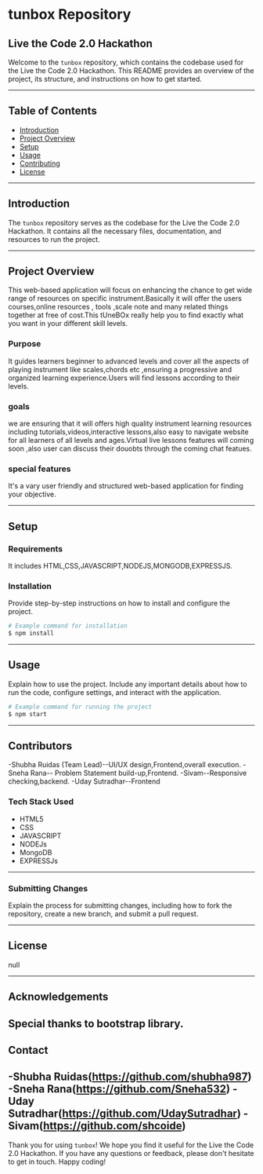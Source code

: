 # tunbox Repository

## Live the Code 2.0 Hackathon

Welcome to the `tunbox` repository, which contains the codebase used for the Live the Code 2.0 Hackathon. This README provides an overview of the project, its structure, and instructions on how to get started.

---

## Table of Contents

- [Introduction](#introduction)
- [Project Overview](#project-overview)
- [Setup](#setup)
- [Usage](#usage)
- [Contributing](#contributing)
- [License](#license)

---

## Introduction

The `tunbox` repository serves as the codebase for the Live the Code 2.0 Hackathon. It contains all the necessary files, documentation, and resources to run the project.

---

## Project Overview

This web-based application will focus on enhancing the chance to get wide range of  resources on specific instrument.Basically it will offer the users courses,online resources , tools ,scale note and many  related things together at free of cost.This tUneBOx really help you to find exactly what you want in your different skill levels.

### Purpose

It guides learners beginner to advanced levels and cover all the aspects of playing instrument like scales,chords etc ,ensuring a progressive and organized learning experience.Users will find lessons according to their levels.

### goals

we are ensuring that it will offers high quality instrument learning resources including tutorials,videos,interactive lessons,also easy to navigate website for  all learners of all levels and ages.Virtual live lessons features will coming soon ,also user can discuss their douobts through the coming chat featues.

### special features

It's a vary user friendly  and structured web-based application for finding your objective.

---

## Setup

### Requirements

It includes HTML,CSS,JAVASCRIPT,NODEJS,MONGODB,EXPRESSJS.

### Installation

Provide step-by-step instructions on how to install and configure the project.

```bash
# Example command for installation
$ npm install
```

---

## Usage

Explain how to use the project. Include any important details about how to run the code, configure settings, and interact with the application.

```bash
# Example command for running the project
$ npm start
```

---

## Contributors

-Shubha Ruidas (Team Lead)--UI/UX design,Frontend,overall execution.
-Sneha Rana-- Problem Statement build-up,Frontend.
-Sivam--Responsive checking,backend.
-Uday Sutradhar--Frontend

### Tech Stack Used
- HTML5
- CSS
- JAVASCRIPT
- NODEJs
- MongoDB
- EXPRESSJs

---
### Submitting Changes

Explain the process for submitting changes, including how to fork the repository, create a new branch, and submit a pull request.

---

## License
null

---

## Acknowledgements
Special thanks to bootstrap library.
---

## Contact

-Shubha Ruidas(https://github.com/shubha987)
-Sneha Rana(https://github.com/Sneha532)
-Uday Sutradhar(https://github.com/UdaySutradhar)
-Sivam(https://github.com/shcoide)
---

Thank you for using `tunbox`! We hope you find it useful for the Live the Code 2.0 Hackathon. If you have any questions or feedback, please don't hesitate to get in touch. Happy coding!
